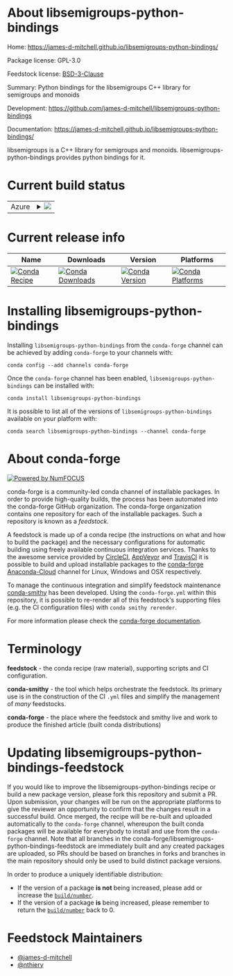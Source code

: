 About libsemigroups-python-bindings
===================================

Home: https://james-d-mitchell.github.io/libsemigroups-python-bindings/

Package license: GPL-3.0

Feedstock license: [BSD-3-Clause](https://github.com/conda-forge/libsemigroups-python-bindings-feedstock/blob/master/LICENSE.txt)

Summary: Python bindings for the libsemigroups C++ library for semigroups and monoids

Development: https://github.com/james-d-mitchell/libsemigroups-python-bindings

Documentation: https://james-d-mitchell.github.io/libsemigroups-python-bindings/

libsemigroups is a C++ library for semigroups and monoids.
libsemigroups-python-bindings provides python bindings for it.


Current build status
====================


<table>
    
  <tr>
    <td>Azure</td>
    <td>
      <details>
        <summary>
          <a href="https://dev.azure.com/conda-forge/feedstock-builds/_build/latest?definitionId=5342&branchName=master">
            <img src="https://dev.azure.com/conda-forge/feedstock-builds/_apis/build/status/libsemigroups-python-bindings-feedstock?branchName=master">
          </a>
        </summary>
        <table>
          <thead><tr><th>Variant</th><th>Status</th></tr></thead>
          <tbody><tr>
              <td>linux_64_python3.6.____cpython</td>
              <td>
                <a href="https://dev.azure.com/conda-forge/feedstock-builds/_build/latest?definitionId=5342&branchName=master">
                  <img src="https://dev.azure.com/conda-forge/feedstock-builds/_apis/build/status/libsemigroups-python-bindings-feedstock?branchName=master&jobName=linux&configuration=linux_64_python3.6.____cpython" alt="variant">
                </a>
              </td>
            </tr><tr>
              <td>linux_64_python3.7.____cpython</td>
              <td>
                <a href="https://dev.azure.com/conda-forge/feedstock-builds/_build/latest?definitionId=5342&branchName=master">
                  <img src="https://dev.azure.com/conda-forge/feedstock-builds/_apis/build/status/libsemigroups-python-bindings-feedstock?branchName=master&jobName=linux&configuration=linux_64_python3.7.____cpython" alt="variant">
                </a>
              </td>
            </tr><tr>
              <td>linux_64_python3.8.____cpython</td>
              <td>
                <a href="https://dev.azure.com/conda-forge/feedstock-builds/_build/latest?definitionId=5342&branchName=master">
                  <img src="https://dev.azure.com/conda-forge/feedstock-builds/_apis/build/status/libsemigroups-python-bindings-feedstock?branchName=master&jobName=linux&configuration=linux_64_python3.8.____cpython" alt="variant">
                </a>
              </td>
            </tr><tr>
              <td>linux_64_python3.9.____cpython</td>
              <td>
                <a href="https://dev.azure.com/conda-forge/feedstock-builds/_build/latest?definitionId=5342&branchName=master">
                  <img src="https://dev.azure.com/conda-forge/feedstock-builds/_apis/build/status/libsemigroups-python-bindings-feedstock?branchName=master&jobName=linux&configuration=linux_64_python3.9.____cpython" alt="variant">
                </a>
              </td>
            </tr><tr>
              <td>osx_64_python3.6.____cpython</td>
              <td>
                <a href="https://dev.azure.com/conda-forge/feedstock-builds/_build/latest?definitionId=5342&branchName=master">
                  <img src="https://dev.azure.com/conda-forge/feedstock-builds/_apis/build/status/libsemigroups-python-bindings-feedstock?branchName=master&jobName=osx&configuration=osx_64_python3.6.____cpython" alt="variant">
                </a>
              </td>
            </tr><tr>
              <td>osx_64_python3.7.____cpython</td>
              <td>
                <a href="https://dev.azure.com/conda-forge/feedstock-builds/_build/latest?definitionId=5342&branchName=master">
                  <img src="https://dev.azure.com/conda-forge/feedstock-builds/_apis/build/status/libsemigroups-python-bindings-feedstock?branchName=master&jobName=osx&configuration=osx_64_python3.7.____cpython" alt="variant">
                </a>
              </td>
            </tr><tr>
              <td>osx_64_python3.8.____cpython</td>
              <td>
                <a href="https://dev.azure.com/conda-forge/feedstock-builds/_build/latest?definitionId=5342&branchName=master">
                  <img src="https://dev.azure.com/conda-forge/feedstock-builds/_apis/build/status/libsemigroups-python-bindings-feedstock?branchName=master&jobName=osx&configuration=osx_64_python3.8.____cpython" alt="variant">
                </a>
              </td>
            </tr><tr>
              <td>osx_64_python3.9.____cpython</td>
              <td>
                <a href="https://dev.azure.com/conda-forge/feedstock-builds/_build/latest?definitionId=5342&branchName=master">
                  <img src="https://dev.azure.com/conda-forge/feedstock-builds/_apis/build/status/libsemigroups-python-bindings-feedstock?branchName=master&jobName=osx&configuration=osx_64_python3.9.____cpython" alt="variant">
                </a>
              </td>
            </tr>
          </tbody>
        </table>
      </details>
    </td>
  </tr>
</table>

Current release info
====================

| Name | Downloads | Version | Platforms |
| --- | --- | --- | --- |
| [![Conda Recipe](https://img.shields.io/badge/recipe-libsemigroups--python--bindings-green.svg)](https://anaconda.org/conda-forge/libsemigroups-python-bindings) | [![Conda Downloads](https://img.shields.io/conda/dn/conda-forge/libsemigroups-python-bindings.svg)](https://anaconda.org/conda-forge/libsemigroups-python-bindings) | [![Conda Version](https://img.shields.io/conda/vn/conda-forge/libsemigroups-python-bindings.svg)](https://anaconda.org/conda-forge/libsemigroups-python-bindings) | [![Conda Platforms](https://img.shields.io/conda/pn/conda-forge/libsemigroups-python-bindings.svg)](https://anaconda.org/conda-forge/libsemigroups-python-bindings) |

Installing libsemigroups-python-bindings
========================================

Installing `libsemigroups-python-bindings` from the `conda-forge` channel can be achieved by adding `conda-forge` to your channels with:

```
conda config --add channels conda-forge
```

Once the `conda-forge` channel has been enabled, `libsemigroups-python-bindings` can be installed with:

```
conda install libsemigroups-python-bindings
```

It is possible to list all of the versions of `libsemigroups-python-bindings` available on your platform with:

```
conda search libsemigroups-python-bindings --channel conda-forge
```


About conda-forge
=================

[![Powered by NumFOCUS](https://img.shields.io/badge/powered%20by-NumFOCUS-orange.svg?style=flat&colorA=E1523D&colorB=007D8A)](http://numfocus.org)

conda-forge is a community-led conda channel of installable packages.
In order to provide high-quality builds, the process has been automated into the
conda-forge GitHub organization. The conda-forge organization contains one repository
for each of the installable packages. Such a repository is known as a *feedstock*.

A feedstock is made up of a conda recipe (the instructions on what and how to build
the package) and the necessary configurations for automatic building using freely
available continuous integration services. Thanks to the awesome service provided by
[CircleCI](https://circleci.com/), [AppVeyor](https://www.appveyor.com/)
and [TravisCI](https://travis-ci.com/) it is possible to build and upload installable
packages to the [conda-forge](https://anaconda.org/conda-forge)
[Anaconda-Cloud](https://anaconda.org/) channel for Linux, Windows and OSX respectively.

To manage the continuous integration and simplify feedstock maintenance
[conda-smithy](https://github.com/conda-forge/conda-smithy) has been developed.
Using the ``conda-forge.yml`` within this repository, it is possible to re-render all of
this feedstock's supporting files (e.g. the CI configuration files) with ``conda smithy rerender``.

For more information please check the [conda-forge documentation](https://conda-forge.org/docs/).

Terminology
===========

**feedstock** - the conda recipe (raw material), supporting scripts and CI configuration.

**conda-smithy** - the tool which helps orchestrate the feedstock.
                   Its primary use is in the construction of the CI ``.yml`` files
                   and simplify the management of *many* feedstocks.

**conda-forge** - the place where the feedstock and smithy live and work to
                  produce the finished article (built conda distributions)


Updating libsemigroups-python-bindings-feedstock
================================================

If you would like to improve the libsemigroups-python-bindings recipe or build a new
package version, please fork this repository and submit a PR. Upon submission,
your changes will be run on the appropriate platforms to give the reviewer an
opportunity to confirm that the changes result in a successful build. Once
merged, the recipe will be re-built and uploaded automatically to the
`conda-forge` channel, whereupon the built conda packages will be available for
everybody to install and use from the `conda-forge` channel.
Note that all branches in the conda-forge/libsemigroups-python-bindings-feedstock are
immediately built and any created packages are uploaded, so PRs should be based
on branches in forks and branches in the main repository should only be used to
build distinct package versions.

In order to produce a uniquely identifiable distribution:
 * If the version of a package **is not** being increased, please add or increase
   the [``build/number``](https://conda.io/docs/user-guide/tasks/build-packages/define-metadata.html#build-number-and-string).
 * If the version of a package **is** being increased, please remember to return
   the [``build/number``](https://conda.io/docs/user-guide/tasks/build-packages/define-metadata.html#build-number-and-string)
   back to 0.

Feedstock Maintainers
=====================

* [@james-d-mitchell](https://github.com/james-d-mitchell/)
* [@nthiery](https://github.com/nthiery/)

